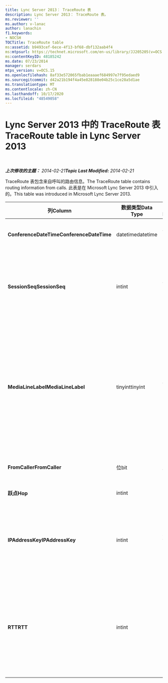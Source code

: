 ```yaml
---
title: Lync Server 2013： TraceRoute 表
description: Lync Server 2013： TraceRoute 表。
ms.reviewer: ''
ms.author: v-lanac
author: lanachin
f1.keywords:
- NOCSH
TOCTitle: TraceRoute table
ms:assetid: b9493cef-6ece-4f13-bf68-dbf132aab4f4
ms:mtpsurl: https://technet.microsoft.com/en-us/library/JJ205205(v=OCS.15)
ms:contentKeyID: 48185242
ms.date: 07/23/2014
manager: serdars
mtps_version: v=OCS.15
ms.openlocfilehash: 8af33e572065fbab1eaaaef684997e7f95edaed9
ms.sourcegitcommit: d42a21b194f4a45e828188e04b25c1ce28a5d1ae
ms.translationtype: MT
ms.contentlocale: zh-CN
ms.lasthandoff: 10/17/2020
ms.locfileid: "48549058"
---
```

# <a name="traceroute-table-in-lync-server-2013"></a><span data-ttu-id="9e9f0-103">Lync Server 2013 中的 TraceRoute 表</span><span class="sxs-lookup"><span data-stu-id="9e9f0-103">TraceRoute table in Lync Server 2013</span></span>

<div data-xmlns="http://www.w3.org/1999/xhtml">

<div class="topic" data-xmlns="http://www.w3.org/1999/xhtml" data-msxsl="urn:schemas-microsoft-com:xslt" data-cs="https://msdn.microsoft.com/">

<div data-asp="https://msdn2.microsoft.com/asp">



</div>

<div id="mainSection">

<div id="mainBody">

<span> </span>

<span data-ttu-id="9e9f0-104">_**上次修改的主题：** 2014-02-21_</span><span class="sxs-lookup"><span data-stu-id="9e9f0-104">_**Topic Last Modified:** 2014-02-21_</span></span>

<span data-ttu-id="9e9f0-105">TraceRoute 表包含来自呼叫的路由信息。</span><span class="sxs-lookup"><span data-stu-id="9e9f0-105">The TraceRoute table contains routing information from calls.</span></span> <span data-ttu-id="9e9f0-106">此表是在 Microsoft Lync Server 2013 中引入的。</span><span class="sxs-lookup"><span data-stu-id="9e9f0-106">This table was introduced in Microsoft Lync Server 2013.</span></span>


<table>
<colgroup>
<col style="width: 25%" />
<col style="width: 25%" />
<col style="width: 25%" />
<col style="width: 25%" />
</colgroup>
<thead>
<tr class="header">
<th><span data-ttu-id="9e9f0-107"><strong>列</strong></span><span class="sxs-lookup"><span data-stu-id="9e9f0-107"><strong>Column</strong></span></span></th>
<th><span data-ttu-id="9e9f0-108"><strong>数据类型</strong></span><span class="sxs-lookup"><span data-stu-id="9e9f0-108"><strong>Data Type</strong></span></span></th>
<th><span data-ttu-id="9e9f0-109"><strong>键/索引</strong></span><span class="sxs-lookup"><span data-stu-id="9e9f0-109"><strong>Key/Index</strong></span></span></th>
<th><span data-ttu-id="9e9f0-110"><strong>Details</strong></span><span class="sxs-lookup"><span data-stu-id="9e9f0-110"><strong>Details</strong></span></span></th>
</tr>
</thead>
<tbody>
<tr class="odd">
<td><p><span data-ttu-id="9e9f0-111"><strong>ConferenceDateTime</strong></span><span class="sxs-lookup"><span data-stu-id="9e9f0-111"><strong>ConferenceDateTime</strong></span></span></p></td>
<td><p><span data-ttu-id="9e9f0-112">datetime</span><span class="sxs-lookup"><span data-stu-id="9e9f0-112">datetime</span></span></p></td>
<td><p><span data-ttu-id="9e9f0-113">主、外</span><span class="sxs-lookup"><span data-stu-id="9e9f0-113">Primary, Foreign</span></span></p></td>
<td><p><span data-ttu-id="9e9f0-114">呼叫开始的日期和时间。</span><span class="sxs-lookup"><span data-stu-id="9e9f0-114">Date and time that the call began.</span></span></p></td>
</tr>
<tr class="even">
<td><p><span data-ttu-id="9e9f0-115"><strong>SessionSeq</strong></span><span class="sxs-lookup"><span data-stu-id="9e9f0-115"><strong>SessionSeq</strong></span></span></p></td>
<td><p><span data-ttu-id="9e9f0-116">int</span><span class="sxs-lookup"><span data-stu-id="9e9f0-116">int</span></span></p></td>
<td><p><span data-ttu-id="9e9f0-117">主、外</span><span class="sxs-lookup"><span data-stu-id="9e9f0-117">Primary, Foreign</span></span></p></td>
<td><p><span data-ttu-id="9e9f0-118">用来区分可能在相同日期和相同时间开始的多个呼叫的唯一标识符。</span><span class="sxs-lookup"><span data-stu-id="9e9f0-118">Unique identifier used to distinguish between multiple calls that might have begun on the same date and at the same time.</span></span></p></td>
</tr>
<tr class="odd">
<td><p><span data-ttu-id="9e9f0-119"><strong>MediaLineLabel</strong></span><span class="sxs-lookup"><span data-stu-id="9e9f0-119"><strong>MediaLineLabel</strong></span></span></p></td>
<td><p><span data-ttu-id="9e9f0-120">tinyint</span><span class="sxs-lookup"><span data-stu-id="9e9f0-120">tinyint</span></span></p></td>
<td><p><span data-ttu-id="9e9f0-121">主、外</span><span class="sxs-lookup"><span data-stu-id="9e9f0-121">Primary, Foreign</span></span></p></td>
<td><p><span data-ttu-id="9e9f0-p102">表示在呼叫中使用的视频行的类型。允许的值包括：</span><span class="sxs-lookup"><span data-stu-id="9e9f0-p102">Represents the type of video line used in the call. Allowed values are:</span></span></p>
<ul>
<li><p><span data-ttu-id="9e9f0-124">0–音频</span><span class="sxs-lookup"><span data-stu-id="9e9f0-124">0 – Audio</span></span></p></li>
<li><p><span data-ttu-id="9e9f0-125">1–视频</span><span class="sxs-lookup"><span data-stu-id="9e9f0-125">1 – Video</span></span></p></li>
<li><p><span data-ttu-id="9e9f0-126">2 – 全景视频</span><span class="sxs-lookup"><span data-stu-id="9e9f0-126">2 – Panoramic video</span></span></p></li>
<li><p><span data-ttu-id="9e9f0-127">3–应用程序/桌面共享</span><span class="sxs-lookup"><span data-stu-id="9e9f0-127">3 – Application/Desktop sharing</span></span></p></li>
</ul></td>
</tr>
<tr class="even">
<td><p><span data-ttu-id="9e9f0-128"><strong>FromCaller</strong></span><span class="sxs-lookup"><span data-stu-id="9e9f0-128"><strong>FromCaller</strong></span></span></p></td>
<td><p><span data-ttu-id="9e9f0-129">位</span><span class="sxs-lookup"><span data-stu-id="9e9f0-129">bit</span></span></p></td>
<td><p><span data-ttu-id="9e9f0-130">主</span><span class="sxs-lookup"><span data-stu-id="9e9f0-130">Primary</span></span></p></td>
<td><p><span data-ttu-id="9e9f0-131">发起呼叫的终结点。</span><span class="sxs-lookup"><span data-stu-id="9e9f0-131">Endpoint that placed the call.</span></span></p></td>
</tr>
<tr class="odd">
<td><p><span data-ttu-id="9e9f0-132"><strong>跃点</strong></span><span class="sxs-lookup"><span data-stu-id="9e9f0-132"><strong>Hop</strong></span></span></p></td>
<td><p><span data-ttu-id="9e9f0-133">int</span><span class="sxs-lookup"><span data-stu-id="9e9f0-133">int</span></span></p></td>
<td></td>
<td><p><span data-ttu-id="9e9f0-134">网络跃点/</span><span class="sxs-lookup"><span data-stu-id="9e9f0-134">Network hop/</span></span></p></td>
</tr>
<tr class="even">
<td><p><span data-ttu-id="9e9f0-135"><strong>IPAddressKey</strong></span><span class="sxs-lookup"><span data-stu-id="9e9f0-135"><strong>IPAddressKey</strong></span></span></p></td>
<td><p><span data-ttu-id="9e9f0-136">int</span><span class="sxs-lookup"><span data-stu-id="9e9f0-136">int</span></span></p></td>
<td><p><span data-ttu-id="9e9f0-137">对外</span><span class="sxs-lookup"><span data-stu-id="9e9f0-137">Foreign</span></span></p></td>
<td><p><span data-ttu-id="9e9f0-138">IP 地址的唯一标识符。</span><span class="sxs-lookup"><span data-stu-id="9e9f0-138">Unique identifier for the IP address.</span></span> <span data-ttu-id="9e9f0-139">IP 地址信息存储在 <a href="lync-server-2013-ipaddress-table.md">Lync Server 2013 的 IPAddress 表中</a>。</span><span class="sxs-lookup"><span data-stu-id="9e9f0-139">IP address information is stored in the <a href="lync-server-2013-ipaddress-table.md">IPAddress table in Lync Server 2013</a>.</span></span></p></td>
</tr>
<tr class="odd">
<td><p><span data-ttu-id="9e9f0-140"><strong>RTT</strong></span><span class="sxs-lookup"><span data-stu-id="9e9f0-140"><strong>RTT</strong></span></span></p></td>
<td><p><span data-ttu-id="9e9f0-141">int</span><span class="sxs-lookup"><span data-stu-id="9e9f0-141">int</span></span></p></td>
<td></td>
<td><p><span data-ttu-id="9e9f0-p104">来回行程的时间。来回行程的时间会测量语音数据包到达其目标，然后将其所收到的通知发送回来所需的时间量。</span><span class="sxs-lookup"><span data-stu-id="9e9f0-p104">Roundtrip time. The roundtrip time measures the amount of time it takes for a voice packet to reach its destination and then send back notification that it was received.</span></span></p></td>
</tr>
</tbody>
</table>


</div>

<span> </span>

</div>

</div>

</div>

